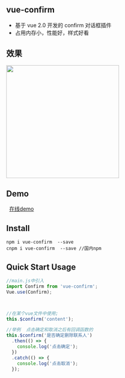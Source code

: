 ## vue-confirm

* 基于 vue 2.0 开发的 confirm 对话框插件
* 占用内存小，性能好，样式好看

## 效果
<img src="https://zwhgithub.github.io/vue-confirm/dist/demo2.jpeg" width="300px" />


 ## Demo
   [在线demo](https://zwhgithub.github.io/vue-confirm/dist/#/)

## Install

```shell
npm i vue-confirm  --save
cnpm i vue-confirm  --save //国内npm
```
## Quick Start Usage

```javascript
//main.js中引入
import Confirm from 'vue-confirm';
Vue.use(Confirm);



//在某个vue文件中使用;
this.$confirm('content');

//举例  点击确定和取消之后有回调函数的
this.$confirm('是否确定删除联系人')
  .then(() => {
    console.log('点击确定');
  })
  .catch(() => {
    console.log('点击取消');
  });
